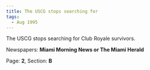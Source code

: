 ```yaml
---  
title: The USCG stops searching for  
tags:  
  - Aug 1995  
---  
```

  
The USCG stops searching for Club Royale survivors.  
  
Newspapers: **Miami Morning News or The Miami Herald**  
  
Page: **2**, Section: **B** 

